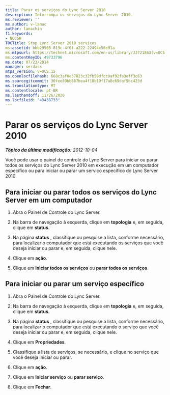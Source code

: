 ```yaml
---
title: Parar os serviços do Lync Server 2010
description: Interrompa os serviços do Lync Server 2010.
ms.reviewer: ''
ms.author: v-lanac
author: lanachin
f1.keywords:
- NOCSH
TOCTitle: Stop Lync Server 2010 services
ms:assetid: bbb29565-819c-4f6f-a222-22494e56e91a
ms:mtpsurl: https://technet.microsoft.com/en-us/library/JJ721863(v=OCS.15)
ms:contentKeyID: 49733796
ms.date: 07/23/2014
manager: serdars
mtps_version: v=OCS.15
ms.openlocfilehash: 668c3af0e37823c32fb59dfcc9af92fa3eff3c63
ms.sourcegitcommit: 36fee89bb887bea4f18b19f17a8c69daf5bc423d
ms.translationtype: MT
ms.contentlocale: pt-BR
ms.lasthandoff: 11/26/2020
ms.locfileid: "49438733"
---
```

# <a name="stop-lync-server-2010-services"></a>Parar os serviços do Lync Server 2010

<div data-xmlns="http://www.w3.org/1999/xhtml">

<div class="topic" data-xmlns="http://www.w3.org/1999/xhtml" data-msxsl="urn:schemas-microsoft-com:xslt" data-cs="https://msdn.microsoft.com/">

<div data-asp="https://msdn2.microsoft.com/asp">



</div>

<div id="mainSection">

<div id="mainBody">

<span> </span>

_**Tópico da última modificação:** 2012-10-04_

Você pode usar o painel de controle do Lync Server para iniciar ou parar todos os serviços do Lync Server 2010 em execução em um computador específico ou para iniciar ou parar um serviço específico do Lync Server 2010.

<div>

## <a name="to-start-or-stop-all-lync-server-services-on-a-computer"></a>Para iniciar ou parar todos os serviços do Lync Server em um computador

1.  Abra o Painel de Controle do Lync Server.

2.  Na barra de navegação à esquerda, clique em **topologia** e, em seguida, clique em **status**.

3.  Na página **status** , classifique ou pesquise a lista, conforme necessário, para localizar o computador que está executando os serviços que você deseja iniciar ou parar e, em seguida, clique nele.

4.  Clique em **ação**.

5.  Clique em **Iniciar todos os serviços** ou **parar todos os serviços**.

</div>

<div>

## <a name="to-start-or-stop-a-specific-service"></a>Para iniciar ou parar um serviço específico

1.  Abra o Painel de Controle do Lync Server.

2.  Na barra de navegação à esquerda, clique em **topologia** e, em seguida, clique em **status**.

3.  Na página **status** , classifique ou pesquise a lista, conforme necessário, para localizar o computador que está executando o serviço que você deseja iniciar ou parar e, em seguida, clique nele.

4.  Clique em **Propriedades**.

5.  Classifique a lista de serviços, se necessário, e clique no serviço que você deseja iniciar ou parar.

6.  Clique em **ação**.

7.  Clique em **Iniciar serviço** ou **parar serviço**.

8.  Clique em **Fechar**.

</div>

</div>

<span> </span>

</div>

</div>

</div>

